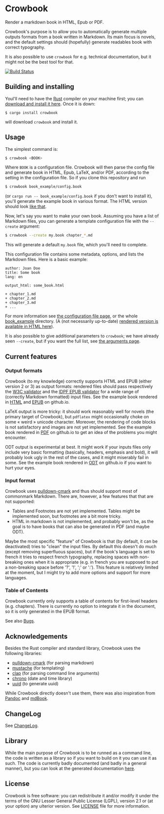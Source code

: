 Crowbook
========

Render a markdown book in HTML, Epub or PDF.

Crowbook's purpose is to allow you to automatically generate multiple
outputs formats from a book written in Markdown. Its main focus is
novels, and the default settings should (hopefully) generate readables
book with correct typography.

It is also possible to use `crowbook` for e.g. technical
documentation, but it might not be the best tool for that.

[![Build Status](https://travis-ci.org/lise-henry/crowbook.svg?branch=master)](https://travis-ci.org/lise-henry/crowbook)

Building and installing
-----------------------

Youl'll need to have the [Rust](https://www.rust-lang.org/) compiler
on your machine first; you can
[download and install it here](https://www.rust-lang.org/downloads.html). Once
it is down:

```
$ cargo install crowbook
```

will download `crowbook` and install it. 


Usage
-----

The simplest command is:

```bash
$ crowbook <BOOK>
```

Where `BOOK` is a configuration file. Crowbook will then parse the
config file and generate book in HTML, Epub, LaTeX, and/or PDF,
according to the setting in the configuration file. So if you clone
this repository and run

```bash
$ crowbook book_example/config.book
```

(or `cargo run -- book_example/config.book` if you don't want to
install it), you'll generate the example book in various format. The
HTML version should look
[like that](http://lise-henry.github.io/crowbook/book.html).

Now, let's say you want to make your own book. Assuming you have a
list of Markdown files, you can generate a template configuration file
with the `--create` argument:

```bash
$ crowbook --create my.book chapter_*.md
```

This will generate a default `my.book` file, which you'll need to complete.

This configuration file contains some metadata, options, and lists the
Markdown files. Here is a basic example:

```
author: Joan Doe
title: Some book
lang: en

output_html: some_book.html

+ chapter_1.md
+ chapter_2.md
+ chapter_3.md
+ ...
```

For more information see
[the configuration file page](book_example/config.md), or the whole
[book_example](book_example) directory. (A (not necessarily
up-to-date) [rendered version is available in HTML here](http://lise-henry.github.io/crowbook/book.html)).

It is also possible to give additional parameters to `crowbook`;
we have already seen `--create`, but if you want the full list, see
[the arguments page](book_example/arguments.md).

Current features
----------------

### Output formats ###

Crowbook (to my knowledge) correctly supports HTML and EPUB (either
version 2 or 3) as output formats: rendered files should pass
respectively the [W3C validator](https://validator.w3.org/) and the
[IDPF EPUB validator](http://validator.idpf.org/) for a wide range of
(correctly Markdown formatted) input files. See the example book
rendered in [HTML](http://lise-henry.github.io/crowbook/book.html) and
[EPUB](http://lise-henry.github.io/crowbook/book.epub) on github.io.

LaTeX output is more tricky: it should work reasonably well for novels
(the primary target of Crowbook), but `pdflatex` might occasionally
choke on some « weird » 
unicode character. Moreover, the rendering of code blocks is not
satisfactory and images are not yet implemented. See the example book
rendered in [PDF](http://lise-henry.github.io/crowbook/book.pdf) on
github.io to get an idea of the problems you might encounter.

ODT output is experimental at best. It might work if your inputs files
only include very basic formatting (basically, headers, emphasis and
bold), it will probably look ugly in the rest of the cases, and it
might miserably fail in some. See the example book rendered in
[ODT](http://lise-henry.github.io/crowbook/book.odt) on github.io if
you want to hurt your eyes.

### Input format ###

Crowbook uses
[pulldown-cmark](https://crates.io/crates/pulldown-cmark) and thus
should support most of commonmark Markdown. There are, however, a few
features that that are not supported:

* Tables and Footnotes are not yet implemented. Tables might be
  implemented soon, but footnotes are a bit more tricky.
* HTML in markdown is not implemented, and probably won't be, as the
  goal is to have books that can also be generated in PDF (and maybe
  ODT).

Maybe the most specific "feature" of Crowbook is that (by default, it
can be deactivated) tries to "clean" the input files. By default this
doesn't do much (except removing superfluous spaces), but if the
book's language is set to french it tries to respect french
typography, replacing spaces with non-breaking ones when it is
appropriate (e.g. in french you are supposed to put a non-breaking
space before '?', '!', ';' or ':'). This feature is relatively limited
at the moment, but I might try to add more options and support for
more languages.

### Table of Contents ###

Crowbook currently only supports a table of contents for first-level
headers (e.g. chapters). There is currently no option to integrate it
in the document, so it is only generated in the EPUB
format. 

See also [Bugs](Bugs.md).


Acknowledgements
----------------

Besides the Rust compiler and standard library, Crowbook uses the
following libraries:

* [pulldown-cmark](https://crates.io/crates/pulldown-cmark) (for
parsing markdown)
* [mustache](https://crates.io/crates/mustache) (for templating)
* [clap](https://github.com/kbknapp/clap-rs) (for parsing command line arguments)
* [chrono](https://crates.io/crates/chrono) (date and time library)
* [uuid](https://crates.io/crates/uuid) (to generate uuid)

While Crowbook directly doesn't use them, there was also inspiration from [Pandoc](http://pandoc.org/) and [mdBook](https://github.com/azerupi/mdBook).

ChangeLog
---------

See [ChangeLog](ChangeLog.md).

Library
-------

While the main purpose of Crowbook is to be runned as a command line,
the code is written as a library so if you want to build on it you can
use it as such. The code is currently badly documented (and badly in a
general manner), but you can look at the generated documentation [here](http://lise-henry.github.io/rust/crowbook/).

License 
-------

Crowbook is free software: you can redistribute it and/or modify it
under the terms of the GNU Lesser General Public License (LGPL),
version 2.1 or (at your option) any ulterior version. See 
[LICENSE](LICENSE.md) file for more information.
